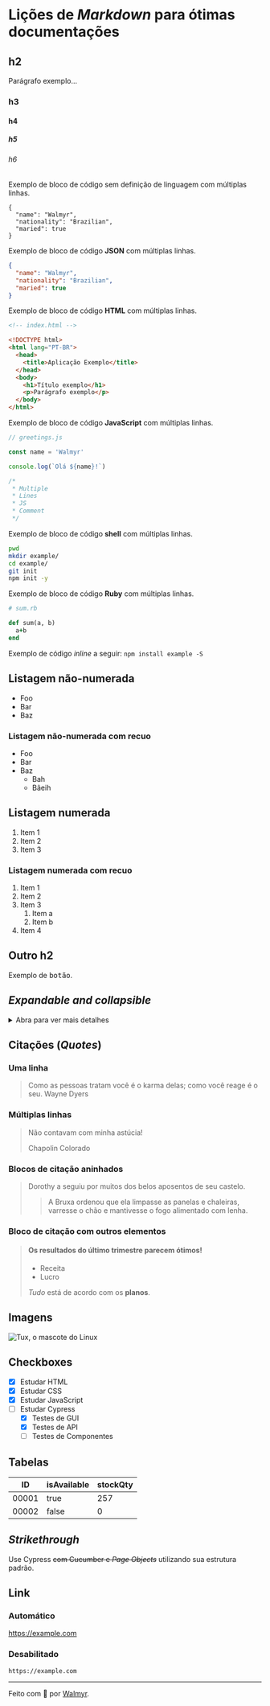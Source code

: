 # Lições de _Markdown_ para ótimas documentações

## h2

Parágrafo exemplo...

### h3

#### h4

##### h5

###### h6

Exemplo de bloco de código sem definição de linguagem com múltiplas linhas.

```
{
  "name": "Walmyr",
  "nationality": "Brazilian",
  "maried": true
}

```

Exemplo de bloco de código **JSON** com múltiplas linhas.

```json
{
  "name": "Walmyr",
  "nationality": "Brazilian",
  "maried": true
}

```

Exemplo de bloco de código **HTML** com múltiplas linhas.

```html
<!-- index.html -->

<!DOCTYPE html>
<html lang="PT-BR">
  <head>
    <title>Aplicação Exemplo</title>
  </head>
  <body>
    <h1>Título exemplo</h1>
    <p>Parágrafo exemplo</p>
  </body>
</html>

```

Exemplo de bloco de código **JavaScript** com múltiplas linhas.

```js
// greetings.js

const name = 'Walmyr'

console.log(`Olá ${name}!`)

/*
 * Multiple
 * Lines
 * JS
 * Comment
 */

```

Exemplo de bloco de código **shell** com múltiplas linhas.

```sh
pwd
mkdir example/
cd example/
git init
npm init -y

```

Exemplo de bloco de código **Ruby** com múltiplas linhas.

```rb
# sum.rb

def sum(a, b)
  a+b
end

```

Exemplo de código _inline_ a seguir: `npm install example -S`

## Listagem não-numerada

- Foo
- Bar
- Baz

### Listagem não-numerada com recuo

- Foo
- Bar
- Baz
  - Bah
  - Bãeih

## Listagem numerada

1. Item 1
2. Item 2
3. Item 3

### Listagem numerada com recuo

1. Item 1
2. Item 2
3. Item 3
    1. Item a
    2. Item b
4. Item 4

## Outro h2

Exemplo de <kbd>botão</kbd>.

## _Expandable and collapsible_

<details>
  <summary>Abra para ver mais detalhes</summary>
  <br>
  Informação detalhada aqui.

  Blablabla.

  ...
</details>

## Citações (_Quotes_)

### Uma linha

> Como as pessoas tratam você é o karma delas; como você reage é o seu. Wayne Dyers

### Múltiplas linhas

> Não contavam com minha astúcia!
>
> Chapolin Colorado

### Blocos de citação aninhados

> Dorothy a seguiu por muitos dos belos aposentos de seu castelo.
>
>> A Bruxa ordenou que ela limpasse as panelas e chaleiras, varresse o chão e mantivesse o fogo alimentado com lenha.

### Bloco de citação com outros elementos

> #### Os resultados do último trimestre parecem ótimos!
>
> - Receita
> - Lucro
>
> _Tudo_ está de acordo com os **planos**.

## Imagens

![Tux, o mascote do Linux](./assets/images/tux.avif)

## Checkboxes

- [x] Estudar HTML
- [x] Estudar CSS
- [x] Estudar JavaScript
- [ ] Estudar Cypress
  - [x] Testes de GUI
  - [x] Testes de API
  - [ ] Testes de Componentes

## Tabelas

| ID     | isAvailable | stockQty  |
| ------ | ----------- | --------- |
| 00001  | true        | 257       |
| 00002  | false       | 0         |

## _Strikethrough_

Use Cypress ~~com Cucumber e _Page Objects_~~ utilizando sua estrutura padrão.

## Link

### Automático

https://example.com

### Desabilitado

`https://example.com`

___

Feito com 💚 por [Walmyr](https://walmyr.dev).
